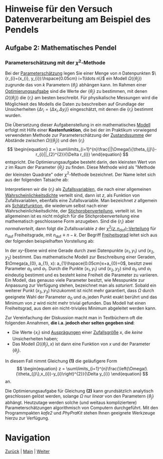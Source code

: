 # Hinweise für den Versuch Datenverarbeitung am Beispiel des Pendels

## Aufgabe 2: Mathematisches Pendel

### Parameterschätzung mit der $\chi^{2}$-Methode

Bei der [Parameterschätzung](https://de.wikipedia.org/wiki/Sch%C3%A4tzfunktion) legen Sie einer Menge von $n$ Datenpunkten $\{r_{i}=(x_{i}, y_{i}):\hspace{0.05cm} i=1\ldots n\}$ ein Modell $\Omega(\{\theta_{j}\})$ zugrunde das von $k$ Parametern $\{\theta_{j}\}$ abhängen kann. Im Rahmen einer [Optimierungsaufgabe](https://de.wikipedia.org/wiki/Optimierungsproblem) sind die Werte der $\{\theta_{j}\}$ zu bestimmen, mit denen $\Omega(\{\theta_{j}\})$ die $\{r_{i}\}$ am besten beschreibt. Für physikalische Messungen wird die Möglichkeit des Modells die Daten zu beschreiben auf Grundlage der Unsicherheiten $\{\Delta r_{i}=(\Delta x_{i}, \Delta y_{i})\}$ eingeschätzt, mit denen die $\{r_{i}\}$ bestimmt wurden. 

Die Übersetzung dieser Aufgabenstellung in ein mathematisches [Modell](https://de.wikipedia.org/wiki/Statistisches_Modell) erfolgt mit Hilfe einer **Kostenfunktion**, die bei der im Praktikum vorwiegend verwendeten Methode zur Parameterschätzung der [Zustandssumme](https://de.wikipedia.org/wiki/Zustandssumme) der Abstände zwischen $\Omega(\{\theta_{j}\})$ und den $\{r_{i}\}$
$$
\begin{equation}
z = \sum\limits_{i=1}^{n}\frac{||\Omega(\{\theta_{j}\}-r_{i}||_{2}^{2}}{\Delta r_{i}}
\end{equation}
$$
entspricht. Die Optimierungsaufgabe besteht darin, den kleinsten Wert von $z$ im Raum der Parameter $\{\theta_{j}\}$ zu finden. Diese Methode wird als "Methode der kleinsten Quadrate" oder $\chi^{2}$-Methode bezeichnet. Der Name leitet sich aus der folgenden Tatsache ab: 

Interpretieren wir die $\{r_{i}\}$ als [Zufallsvariablen](https://de.wikipedia.org/wiki/Zufallsvariable), die nach einer allgemeinen [Wahrscheinlichkeitsdichte](https://de.wikipedia.org/wiki/Wahrscheinlichkeitsdichtefunktion) verteilt sind, dann ist $z$, als Funktion von Zufallsvariablen, ebenfalls eine Zufallsvariable. Man bezeichnet $z$ allgemein als [Schätzfunktion](https://de.wikipedia.org/wiki/Sch%C3%A4tzfunktion), die wiederum selbst nach einer Wahrscheinlichkeitsdichte, der [Stichprobenverteilung](https://de.wikipedia.org/wiki/Sch%C3%A4tzfunktion#Stichprobenverteilung), verteilt ist. Im allgemeinen ist es nicht möglich für die Stichprobenverteilung eine mathematisch geschlossene Form anzugeben. Sind die $\{r_{i}\}$ aber *normalverteilt*, dann folgt die Zufallsvariable $z$ der [$\chi^{2}(z, n_{\mathrm{dof}})$-Verteilung](https://de.wikipedia.org/wiki/Chi-Quadrat-Verteilung)  für $n_{\mathrm{dof}}$ Freiheitsgrade, mit $n_{\mathrm{dof}}\equiv n-k$. Der Begriff [Freiheitsgrad](https://de.wikipedia.org/wiki/Anzahl_der_Freiheitsgrade_(Statistik)) leitet sich aus der folgenden beispielhaften Vorstellung ab: 

In der $xy$-Ebene wird eine Gerade durch zwei Datenpunkte $(x_{1}, y_{1})$ und $(x_{2}, y_{2})$ bestimmt. Das mathematische Modell zur Beschreibung einer Geraden, $\Omega(a_{0}, a_{1}, x): a_{1}\hspace{0.05cm}x+a_{0}=0$, besitzt zwei Parameter $a_{0}$ und $a_{1}$. Durch die Punkte $(x_{1}, y_{1})$ und $(x_{2}, y_{2})$ sind $a_{0}$ und $a_{1}$ eindeutig bestimmt und es besteht keine Freiheit die Parameter zu variieren. Ein Modell, das genauso viele Parameter besitzt, wie Messpunkte zur Anpassung zur Verfügung stehen, bezeichnet man als *saturiert*. Sobald ein weiterer Punkt $(x_{3}, y_{3})$ hinzukommt ist nicht mehr garantiert, dass $\Omega$ durch geeignete Wahl der Parameter $a_{0}$ und $a_{1}$ jeden Punkt exakt berührt und das Minimum von $z$ wird nicht mehr trivial gefunden. Das Modell hat einen Freiheitsgrad, aus dem ein nicht-triviales Minimum abgeleitet werden kann.  

Zur Vereinfachung der Diskussion macht man in Textbüchern oft die folgenden Annahmen, **die i.a. jedoch eher selten gegeben sind**:  

- Die Werte $\{x_{i}\}$ sind [Ausprägungen](https://de.wikipedia.org/wiki/Statistische_Variable) einer [Zufallsgröße](https://de.wikipedia.org/wiki/Zufallsvariable) $x$, die *keine* Unsicherheiten haben;
- Das Modell $\Omega(\{\theta_{j}\},x)$ ist dann eine Funktion von $x$ und der Parameter $\{\theta_{j}\}$.

In diesem Fall nimmt Gleichung **(1)** die geläufigere Form 
$$
\begin{equation}
z = \sum\limits_{i=1}^{n}\frac{\left(\Omega(\{\theta_{j}\},x_{i})-y_{i}\right)^{2}}{\Delta y_{i}}
\end{equation}
$$
an. 

Die Optimierungsaufgabe für Gleichung **(2)** kann grundsätzlich analytisch geschlossen gelöst werden, solange $\Omega$ nur *linear* von den Parametern $\{\theta_{j}\}$ abhängt. Heutzutage werden solche (und weitaus kompliziertere) Parameterschätzungen algorithmisch von Computern durchgeführt. Mit den Programmpakten *kafe2* und *PhyPraKit* stehen Ihnen geeignete Werkzeuge hierzu zur Verfügung. 

# Navigation

[Zurück](https://gitlab.kit.edu/kit/etp-lehre/p1-praktikum/students/-/blob/main/Vorversuch/doc/Hinweise-Aufgabe-2.md) | [Main](https://gitlab.kit.edu/kit/etp-lehre/p1-praktikum/students/-/tree/main/Vorversuch) | [Weiter](https://gitlab.kit.edu/kit/etp-lehre/p1-praktikum/students/-/blob/main/Vorversuch/doc/Hinweise-Aufgabe-2-b.md)

